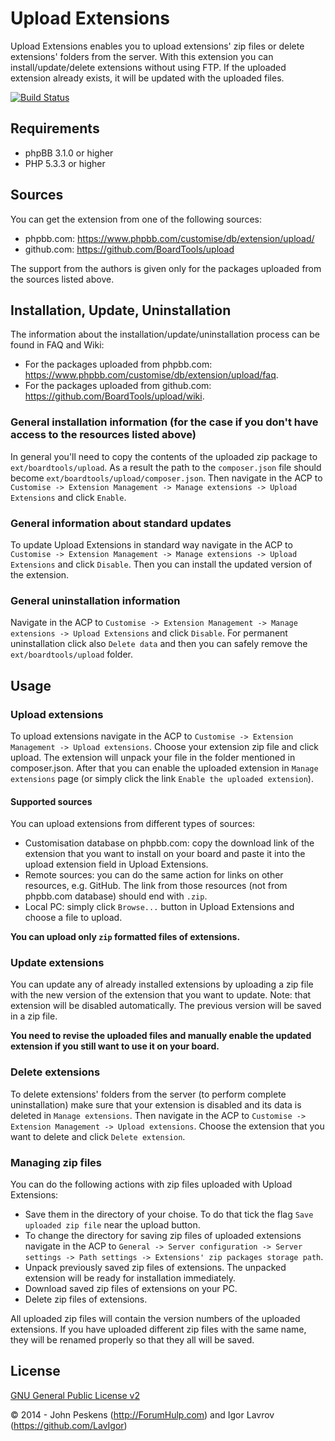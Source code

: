 Upload Extensions
=================
Upload Extensions enables you to upload extensions' zip files or delete extensions' folders from the server.
With this extension you can install/update/delete extensions without using FTP. If the uploaded extension already exists, it will be updated with the uploaded files.

[![Build Status](https://travis-ci.org/BoardTools/upload.svg?branch=master)](https://travis-ci.org/BoardTools/upload)

## Requirements
* phpBB 3.1.0 or higher
* PHP 5.3.3 or higher

## Sources
You can get the extension from one of the following sources:
* phpbb.com: https://www.phpbb.com/customise/db/extension/upload/
* github.com: https://github.com/BoardTools/upload

The support from the authors is given only for the packages uploaded from the sources listed above.

## Installation, Update, Uninstallation
The information about the installation/update/uninstallation process can be found in FAQ and Wiki:
* For the packages uploaded from phpbb.com: https://www.phpbb.com/customise/db/extension/upload/faq.
* For the packages uploaded from github.com: https://github.com/BoardTools/upload/wiki.

### General installation information (for the case if you don't have access to the resources listed above)
In general you'll need to copy the contents of the uploaded zip package to `ext/boardtools/upload`.
As a result the path to the `composer.json` file should become `ext/boardtools/upload/composer.json`.
Then navigate in the ACP to `Customise -> Extension Management -> Manage extensions -> Upload Extensions` and click `Enable`.

### General information about standard updates
To update Upload Extensions in standard way navigate in the ACP to `Customise -> Extension Management -> Manage extensions -> Upload Extensions` and click `Disable`.
Then you can install the updated version of the extension.

### General uninstallation information
Navigate in the ACP to `Customise -> Extension Management -> Manage extensions -> Upload Extensions` and click `Disable`.
For permanent uninstallation click also `Delete data` and then you can safely remove the `ext/boardtools/upload` folder.

## Usage
### Upload extensions
To upload extensions navigate in the ACP to `Customise -> Extension Management -> Upload extensions`.
Choose your extension zip file and click upload. The extension will unpack your file in the folder mentioned in composer.json. After that you can enable the uploaded extension in `Manage extensions` page (or simply click the link `Enable the uploaded extension`).

#### Supported sources
You can upload extensions from different types of sources:

* Customisation database on phpbb.com: copy the download link of the extension that you want to install on your board and paste it into the upload extension field in Upload Extensions.
* Remote sources: you can do the same action for links on other resources, e.g. GitHub. The link from those resources (not from phpbb.com database) should end with `.zip`.
* Local PC: simply click `Browse...` button in Upload Extensions and choose a file to upload.

**You can upload only `zip` formatted files of extensions.**

### Update extensions
You can update any of already installed extensions by uploading a zip file with the new version of the extension that you want to update.
Note: that extension will be disabled automatically. The previous version will be saved in a zip file.

**You need to revise the uploaded files and manually enable the updated extension if you still want to use it on your board.**

### Delete extensions
To delete extensions' folders from the server (to perform complete uninstallation) make sure that your extension is disabled and its data is deleted in `Manage extensions`.
Then navigate in the ACP to `Customise -> Extension Management -> Upload extensions`.
Choose the extension that you want to delete and click `Delete extension`.

### Managing zip files
You can do the following actions with zip files uploaded with Upload Extensions:

* Save them in the directory of your choise. To do that tick the flag `Save uploaded zip file` near the upload button.
* To change the directory for saving zip files of uploaded extensions navigate in the ACP to `General -> Server configuration -> Server settings -> Path settings -> Extensions' zip packages storage path`.
* Unpack previously saved zip files of extensions. The unpacked extension will be ready for installation immediately.
* Download saved zip files of extensions on your PC.
* Delete zip files of extensions.

All uploaded zip files will contain the version numbers of the uploaded extensions.
If you have uploaded different zip files with the same name, they will be renamed properly so that they all will be saved.

## License
[GNU General Public License v2](http://opensource.org/licenses/GPL-2.0)

© 2014 - John Peskens (http://ForumHulp.com) and Igor Lavrov (https://github.com/LavIgor)